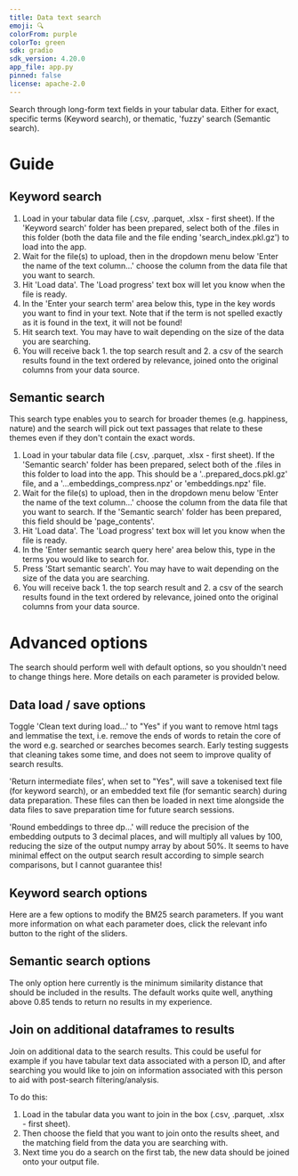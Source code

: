 ```yaml
---
title: Data text search
emoji: 🔍
colorFrom: purple
colorTo: green
sdk: gradio
sdk_version: 4.20.0
app_file: app.py
pinned: false
license: apache-2.0
---
```


Search through long-form text fields in your tabular data. Either for exact, specific terms (Keyword search), or thematic, 'fuzzy' search (Semantic search).

# Guide
## Keyword search

1. Load in your tabular data file (.csv, .parquet, .xlsx - first sheet). If the 'Keyword search' folder has been prepared, select both of the .files in this folder (both the data file and the file ending 'search_index.pkl.gz') to load into the app.
2. Wait for the file(s) to upload, then in the dropdown menu below 'Enter the name of the text column...' choose the column from the data file that you want to search.
3. Hit 'Load data'. The 'Load progress' text box will let you know when the file is ready.
4. In the 'Enter your search term' area below this, type in the key words you want to find in your text. Note that if the term is not spelled exactly as it is found in the text, it will not be found!
5. Hit search text. You may have to wait depending on the size of the data you are searching.
6. You will receive back 1. the top search result and 2. a csv of the search results found in the text ordered by relevance, joined onto the original columns from your data source.

## Semantic search

This search type enables you to search for broader themes (e.g. happiness, nature) and the search will pick out text passages that relate to these themes even if they don't contain the exact words.

1. Load in your tabular data file (.csv, .parquet, .xlsx - first sheet). If the 'Semantic search' folder has been prepared, select both of the .files in this folder to load into the app. This should be a '..prepared_docs.pkl.gz' file, and a '...embeddings_compress.npz' or 'embeddings.npz' file.
2. Wait for the file(s) to upload, then in the dropdown menu below 'Enter the name of the text column...' choose the column from the data file that you want to search. If the 'Semantic search' folder has been prepared, this field should be 'page_contents'.
3. Hit 'Load data'. The 'Load progress' text box will let you know when the file is ready.
4. In the 'Enter semantic search query here' area below this, type in the terms you would like to search for.
5. Press 'Start semantic search'. You may have to wait depending on the size of the data you are searching.
6. You will receive back 1. the top search result and 2. a csv of the search results found in the text ordered by relevance, joined onto the original columns from your data source.


# Advanced options
The search should perform well with default options, so you shouldn't need to change things here. More details on each parameter is provided below.

## Data load / save options
Toggle 'Clean text during load...' to "Yes" if you want to remove html tags and lemmatise the text, i.e. remove the ends of words to retain the core of the word e.g. searched or searches becomes search. Early testing suggests that cleaning takes some time, and does not seem to improve quality of search results.

'Return intermediate files', when set to "Yes", will save a tokenised text file (for keyword search), or an embedded text file (for semantic search) during data preparation. These files can then be loaded in next time alongside the data files to save preparation time for future search sessions.

'Round embeddings to three dp...' will reduce the precision of the embedding outputs to 3 decimal places, and will multiply all values by 100, reducing the size of the output numpy array by about 50%. It seems to have minimal effect on the output search result according to simple search comparisons, but I cannot guarantee this! 

## Keyword search options
Here are a few options to modify the BM25 search parameters. If you want more information on what each parameter does, click the relevant info button to the right of the sliders.

## Semantic search options
The only option here currently is the minimum similarity distance that should be included in the results. The default works quite well, anything above 0.85 tends to return no results in my experience.

## Join on additional dataframes to results
Join on additional data to the search results. This could be useful for example if you have tabular text data associated with a person ID, and after searching you would like to join on information associated with this person to aid with post-search filtering/analysis.

To do this:
1. Load in the tabular data you want to join in the box (.csv, .parquet, .xlsx - first sheet). 
2. Then choose the field that you want to join onto the results sheet, and the matching field from the data you are searching with.
3. Next time you do a search on the first tab, the new data should be joined onto your output file.
